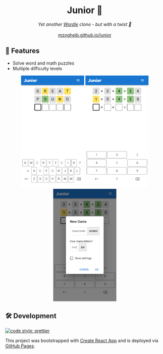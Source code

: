 <div align="center">
<h1>Junior 🧢</h1>
<em>Yet another <a href="https://en.wikipedia.org/wiki/Wordle" target="_blank">Wordle</a> clone - but with a twist 💃</em>
<br />
<br />
<div><a href="https://mzogheib.github.io/junior">mzogheib.github.io/junior</a></div>
</div>

## 💫 Features

- Solve word and math puzzles
- Multiple difficulty levels

<div align="center">
    <img src="assets/words.png" alt="words" width="200" />
    <img src="assets/numbers.png" alt="numbers" width="200" />
    <img src="assets/new game.png" alt="new game" width="200" />
</div>

## 🛠️ Development

[![code style: prettier](https://img.shields.io/badge/code_style-prettier-ff69b4.svg?style=flat-square)](https://github.com/prettier/prettier)

This project was bootstrapped with [Create React App](https://github.com/facebook/create-react-app) and is deployed via [GitHub Pages](https://docs.github.com/en/pages).

